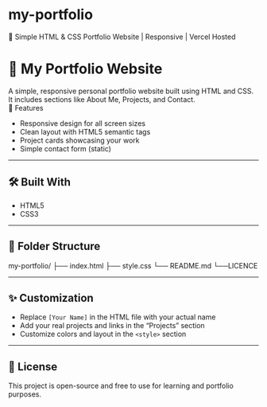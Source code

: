 
# my-portfolio
🚀 Simple HTML &amp; CSS Portfolio Website | Responsive | Vercel Hosted


# 💼 My Portfolio Website

A simple, responsive personal portfolio website built using HTML and CSS.  
It includes sections like About Me, Projects, and Contact.  
📌 Features

- Responsive design for all screen sizes
- Clean layout with HTML5 semantic tags
- Project cards showcasing your work
- Simple contact form (static)

---


## 🛠️ Built With

- HTML5
- CSS3


---



## 📁 Folder Structure

my-portfolio/
├── index.html
├── style.css
└── README.md
└──LICENCE

---

## ✨ Customization

- Replace `[Your Name]` in the HTML file with your actual name
- Add your real projects and links in the “Projects” section
- Customize colors and layout in the `<style>` section

---

## 📃 License

This project is open-source and free to use for learning and portfolio purposes.
